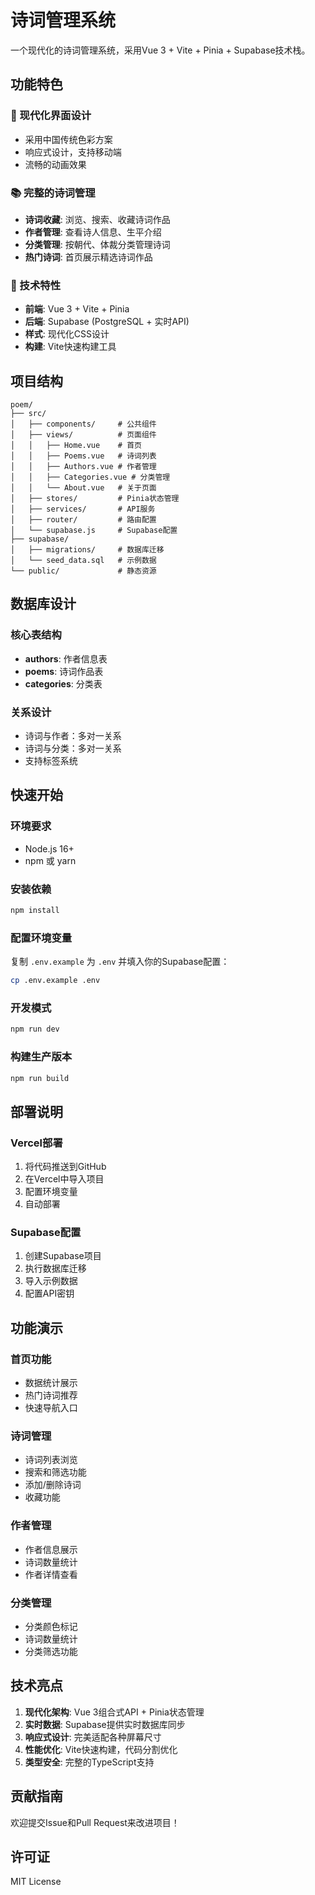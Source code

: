 # 诗词管理系统

一个现代化的诗词管理系统，采用Vue 3 + Vite + Pinia + Supabase技术栈。

## 功能特色

### 🎨 现代化界面设计
- 采用中国传统色彩方案
- 响应式设计，支持移动端
- 流畅的动画效果

### 📚 完整的诗词管理
- **诗词收藏**: 浏览、搜索、收藏诗词作品
- **作者管理**: 查看诗人信息、生平介绍
- **分类管理**: 按朝代、体裁分类管理诗词
- **热门诗词**: 首页展示精选诗词作品

### 🔧 技术特性
- **前端**: Vue 3 + Vite + Pinia
- **后端**: Supabase (PostgreSQL + 实时API)
- **样式**: 现代化CSS设计
- **构建**: Vite快速构建工具

## 项目结构

```
poem/
├── src/
│   ├── components/     # 公共组件
│   ├── views/          # 页面组件
│   │   ├── Home.vue    # 首页
│   │   ├── Poems.vue   # 诗词列表
│   │   ├── Authors.vue # 作者管理
│   │   ├── Categories.vue # 分类管理
│   │   └── About.vue   # 关于页面
│   ├── stores/         # Pinia状态管理
│   ├── services/       # API服务
│   ├── router/         # 路由配置
│   └── supabase.js     # Supabase配置
├── supabase/
│   ├── migrations/     # 数据库迁移
│   └── seed_data.sql   # 示例数据
└── public/             # 静态资源
```

## 数据库设计

### 核心表结构
- **authors**: 作者信息表
- **poems**: 诗词作品表
- **categories**: 分类表

### 关系设计
- 诗词与作者：多对一关系
- 诗词与分类：多对一关系
- 支持标签系统

## 快速开始

### 环境要求
- Node.js 16+
- npm 或 yarn

### 安装依赖
```bash
npm install
```

### 配置环境变量
复制 `.env.example` 为 `.env` 并填入你的Supabase配置：
```bash
cp .env.example .env
```

### 开发模式
```bash
npm run dev
```

### 构建生产版本
```bash
npm run build
```

## 部署说明

### Vercel部署
1. 将代码推送到GitHub
2. 在Vercel中导入项目
3. 配置环境变量
4. 自动部署

### Supabase配置
1. 创建Supabase项目
2. 执行数据库迁移
3. 导入示例数据
4. 配置API密钥

## 功能演示

### 首页功能
- 数据统计展示
- 热门诗词推荐
- 快速导航入口

### 诗词管理
- 诗词列表浏览
- 搜索和筛选功能
- 添加/删除诗词
- 收藏功能

### 作者管理
- 作者信息展示
- 诗词数量统计
- 作者详情查看

### 分类管理
- 分类颜色标记
- 诗词数量统计
- 分类筛选功能

## 技术亮点

1. **现代化架构**: Vue 3组合式API + Pinia状态管理
2. **实时数据**: Supabase提供实时数据库同步
3. **响应式设计**: 完美适配各种屏幕尺寸
4. **性能优化**: Vite快速构建，代码分割优化
5. **类型安全**: 完整的TypeScript支持

## 贡献指南

欢迎提交Issue和Pull Request来改进项目！

## 许可证

MIT License